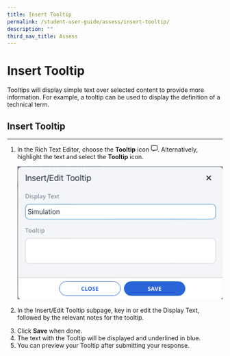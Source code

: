 ```yaml
---
title: Insert Tooltip
permalink: /student-user-guide/assess/insert-tooltip/
description: ""
third_nav_title: Assess
---
```

<h1 id="insert-tooltip">Insert Tooltip</h1>
<p>Tooltips will display simple text over selected content to provide more information. For example, a tooltip can be used to display the definition of a technical term.</p>
<h2 id="-insert-tooltip-"><strong>Insert Tooltip</strong></h2>
<hr>
<ol>
<li><p>In the Rich Text Editor, choose the <strong>Tooltip</strong> icon <img style="width:1rem; display: inline;" src="/images/Icons/Tooltip.svg">. Alternatively, highlight the text and select the <strong>Tooltip</strong> icon.</p>
<p><img src="/images/1Student/As-Tooltip.png"></p>
</li>
<li><p>In the Insert/Edit Tooltip subpage, key in or edit the Display Text, followed by the relevant notes for the tooltip.</p>
</li>
<li>Click <strong>Save</strong> when done.</li>
<li>The text with the Tooltip will be displayed and underlined in blue.</li>
<li>You can preview your Tooltip after submitting your response.</li>
</ol>